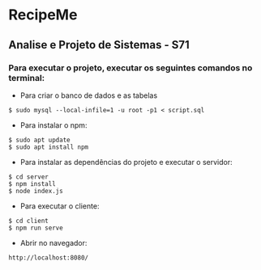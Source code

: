 # RecipeMe
## Analise e Projeto de Sistemas - S71
 ### Para executar o projeto, executar os seguintes comandos no terminal:

- Para criar o banco de dados e as tabelas
```console
$ sudo mysql --local-infile=1 -u root -p1 < script.sql
```

- Para instalar o npm:
```console
$ sudo apt update
$ sudo apt install npm
```
- Para instalar as dependências do projeto e executar o servidor:
```console
$ cd server
$ npm install
$ node index.js
```
- Para executar o cliente:
```console
$ cd client
$ npm run serve
```
 - Abrir no navegador:
```browse
http://localhost:8080/
```